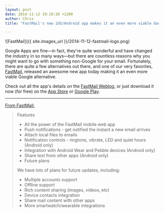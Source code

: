 ```yaml
---
layout: post
date: 2014-11-12 19:19:20 +1200
author: Chris
title: "FastMail's new iOS/Android app makes it an even more viable Google Apps alternative"

---
```


<!-- excerpt -->

![FastMail]({{ site.images_url }}/2014-11-12-fastmail-logo.png)

Google Apps are fine—in fact, they're quite wonderful and have changed the industry in so many ways—but there are countless reasons why you might want to go with something non-Google for your email. Fortunately, there are quite a few alternatives out there, and one of our very favorites, [FastMail](https://iwantmyname.com/services/hosted-email/fastmail-mail-hosting-own-domain), released an awesome new app today making it an even more viable Google alternative. 

Check out all the app's details on the [FastMail Weblog](http://blog.fastmail.com/2014/11/12/fastmail-app-for-ios-and-android-now-available/), or just download it now (for free) on the [App Store](https://itunes.apple.com/us/app/fastmail-email-calendars-contacts/id931370077?mt=8) or [Google Play](https://play.google.com/store/apps/details?id=com.fastmail.app).

<!-- /excerpt -->

***

[From FastMail:](https://www.fastmail.com/help/clients/mobileapp.html)

> Features
>
> + All the power of the FastMail mobile web app
> + Push notifications - get notified the instant a new email arrives
> + Attach local files to emails
> + Notification controls - ringtone, vibrate, LED and quiet hours (Android only)
> + Integration with Android Wear and Pebble devices (Android only)
> + Share text from other apps (Android only)
> + Future plans
>
> We have lots of plans for future updates, including:
>
> + Multiple accounts support
> + Offline support
> + Rich content sharing (images, videos, etc)
> + Device contacts integration
> + Share mail content with other apps
> + More smartwatch/wearable integrations
